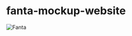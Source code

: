 # fanta-mockup-website

![Fanta]("https://github.com/anshurauniyar17/fanta-mockup-website/blob/main/Assets/fanta.gif")
